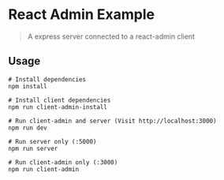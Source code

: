 # React Admin Example

> A express server connected to a react-admin client

## Usage

```
# Install dependencies
npm install

# Install client dependencies
npm run client-admin-install

# Run client-admin and server (Visit http://localhost:3000)
npm run dev

# Run server only (:5000)
npm run server

# Run client-admin only (:3000)
npm run client-admin
```
